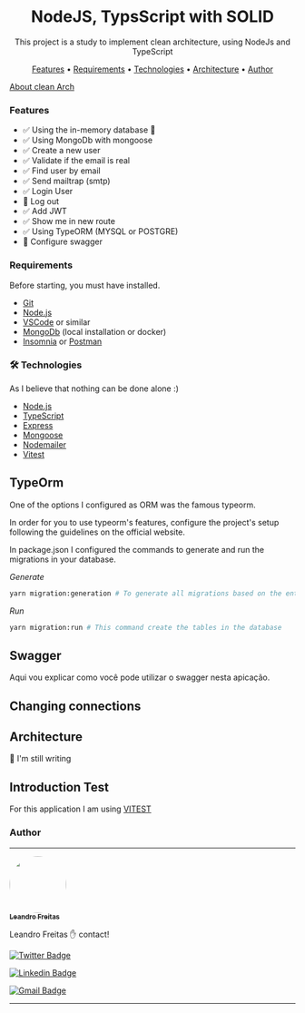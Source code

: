 <h1 align="center">NodeJS, TypsScript with SOLID</h1>

<p align="center">This project is a study to implement clean architecture, using NodeJs and TypeScript</p>

<p align="center">
 <a href="#Features">Features</a> •
 <a href="#Requirements">Requirements</a> • 
 <a href="#Technologies">Technologies</a> • 
 <a href="#Architecture">Architecture</a> • 
 <!-- <a href="#licenc-a">Licença</a> •  -->
 <a href="#Author">Author</a>
</p>

[About clean Arch](https://github.com/leandrodavimg/clean-code-javascript)

### Features

- ✅ Using the in-memory database 💾
- ✅ Using MongoDb with mongoose
- ✅ Create a new user
- ✅ Validate if the email is real
- ✅ Find user by email
- ✅ Send mailtrap (smtp)
- ✅ Login User
- 🔲 Log out
- ✅ Add JWT
- ✅ Show me in new route
- ✅ Using TypeORM (MYSQL or POSTGRE)
- 🔲 Configure swagger

### Requirements

Before starting, you must have installed.

- [Git](https://git-scm.com)
- [Node.js](https://nodejs.org/en/)
- [VSCode](https://code.visualstudio.com/) or similar
- [MongoDb](https://www.mongodb.com/) (local installation or docker)
- [Insomnia](https://insomnia.rest/download) or [Postman](https://www.postman.com/)

### 🛠 Technologies

As I believe that nothing can be done alone :)

- [Node.js](https://nodejs.org/en/)
- [TypeScript](https://www.typescriptlang.org/)
- [Express](https://expressjs.com/)
- [Mongoose](https://mongoosejs.com/)
- [Nodemailer](https://nodemailer.com/about/)
- [Vitest](https://vitest.dev/)

## TypeOrm

One of the options I configured as ORM was the famous typeorm.

In order for you to use typeorm's features, configure the project's setup following the guidelines on the official website.

In package.json I configured the commands to generate and run the migrations in your database.

_Generate_

```bash
yarn migration:generation # To generate all migrations based on the entities
```

_Run_

```bash
yarn migration:run # This command create the tables in the database
```

## Swagger

Aqui vou explicar como você pode utilizar o swagger nesta apicação.

## Changing connections

## Architecture

<p>🙈 I'm still writing</p>

## Introduction Test

For this application I am using [VITEST](https://vitest.dev/)

### Author

---

<a href="https://github.com/leandrodavimg/">
 <img style="border-radius: 50%;" src="https://avatars.githubusercontent.com/u/3165569?s=400&u=6fb862d18df54e6d245108494da5814cd32e4a9a&v=4" width="100px;" alt=""/>
 <br />
 <sub><b>Leandro Freitas</b></sub></a>

Leandro Freitas ✋ contact!

[![Twitter Badge](https://img.shields.io/badge/leeandrofreitas-1ca0f1?style=flat-square&labelColor=1ca0f1&logo=twitter&logoColor=white&link=https://twitter.com/leeandrofreitas)](https://twitter.com/leeandrofreitas)

[![Linkedin Badge](https://img.shields.io/badge/-Leandro%20Freitas-blue?style=flat-square&logo=Linkedin&logoColor=white&link=https://www.linkedin.com/in/leandrodavimg/)](https://www.linkedin.com/in/leandrodavimg/)

[![Gmail Badge](https://img.shields.io/badge/-leandrodavimg@gmail.com-c14438?style=flat-square&logo=Gmail&logoColor=white&link=mailto:leandrodavimg@gmail.com)](mailto:leandrodavimg@gmail.com)

<hr />
